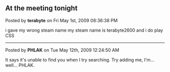 ## At the meeting tonight
Posted by **terabyte** on Fri May 1st, 2009 08:36:38 PM

i gave my wrong steam name my steam name is terabyte2600
and i do play CSS

--------------------------------------------------------------------------------

Posted by **PHLAK** on Tue May 12th, 2009 12:24:50 AM

It says it's unable to find you when I try searching.  Try adding me, I'm... well... PHLAK.
